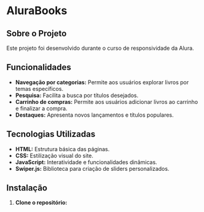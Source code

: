 # AluraBooks

## Sobre o Projeto
Este projeto foi desenvolvido durante o curso de responsividade da Alura.

## Funcionalidades
* **Navegação por categorias:** Permite aos usuários explorar livros por temas específicos.
* **Pesquisa:** Facilita a busca por títulos desejados.
* **Carrinho de compras:** Permite aos usuários adicionar livros ao carrinho e finalizar a compra.
* **Destaques:** Apresenta novos lançamentos e títulos populares.

## Tecnologias Utilizadas
* **HTML:** Estrutura básica das páginas.
* **CSS:** Estilização visual do site.
* **JavaScript:** Interatividade e funcionalidades dinâmicas.
* **Swiper.js:** Biblioteca para criação de sliders personalizados.

## Instalação
1. **Clone o repositório:**



